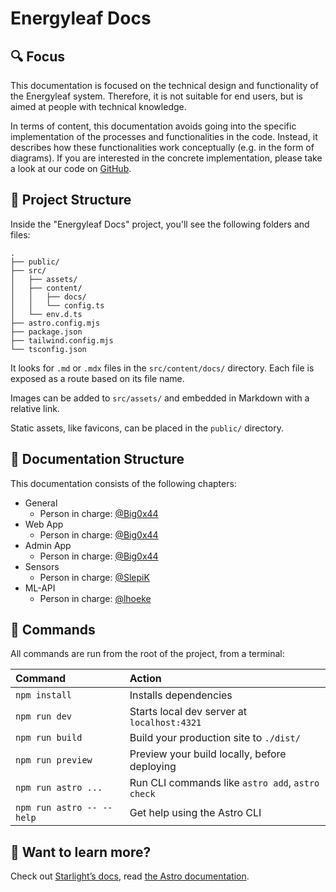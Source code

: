 # Energyleaf Docs

## 🔍 Focus

This documentation is focused on the technical design and functionality of the Energyleaf system. Therefore, it is not suitable for end users, but is aimed at people with technical knowledge.

In terms of content, this documentation avoids going into the specific implementation of the processes and functionalities in the code. Instead, it describes how these functionalities work conceptually (e.g. in the form of diagrams). If you are interested in the concrete implementation, please take a look at our code on [GitHub](https://github.com/pgenergy). 

## 🚀 Project Structure

Inside the "Energyleaf Docs" project, you'll see the following folders and files:

```
.
├── public/
├── src/
│   ├── assets/
│   ├── content/
│   │   ├── docs/
│   │   └── config.ts
│   └── env.d.ts
├── astro.config.mjs
├── package.json
├── tailwind.config.mjs
└── tsconfig.json
```

It looks for `.md` or `.mdx` files in the `src/content/docs/` directory. Each file is exposed as a route based on its file name.

Images can be added to `src/assets/` and embedded in Markdown with a relative link.

Static assets, like favicons, can be placed in the `public/` directory.

## 📄 Documentation Structure
This documentation consists of the following chapters:
- General
    - Person in charge: [@Big0x44](https://github.com/Big0x44)
- Web App
    - Person in charge: [@Big0x44](https://github.com/Big0x44)
- Admin App
    - Person in charge: [@Big0x44](https://github.com/Big0x44)
- Sensors
    - Person in charge: [@SlepiK](https://github.com/SlepiK)
- ML-API
    - Person in charge: [@lhoeke](https://github.com/lhoeke)

## 🧞 Commands

All commands are run from the root of the project, from a terminal:

| Command                   | Action                                           |
| :------------------------ | :----------------------------------------------- |
| `npm install`             | Installs dependencies                            |
| `npm run dev`             | Starts local dev server at `localhost:4321`      |
| `npm run build`           | Build your production site to `./dist/`          |
| `npm run preview`         | Preview your build locally, before deploying     |
| `npm run astro ...`       | Run CLI commands like `astro add`, `astro check` |
| `npm run astro -- --help` | Get help using the Astro CLI                     |

## 👀 Want to learn more?

Check out [Starlight’s docs](https://starlight.astro.build/), read [the Astro documentation](https://docs.astro.build).
